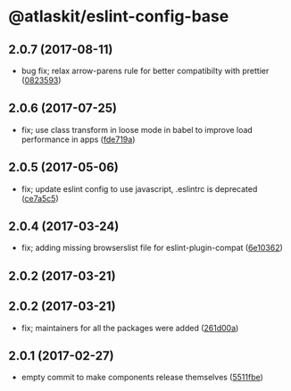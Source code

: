 # @atlaskit/eslint-config-base

## 2.0.7 (2017-08-11)




* bug fix; relax arrow-parens rule for better compatibilty with prettier ([0823593](https://bitbucket.org/atlassian/atlaskit/commits/0823593))

## 2.0.6 (2017-07-25)


* fix; use class transform in loose mode in babel to improve load performance in apps ([fde719a](https://bitbucket.org/atlassian/atlaskit/commits/fde719a))

## 2.0.5 (2017-05-06)


* fix; update eslint config to use javascript, .eslintrc is deprecated ([ce7a5c5](https://bitbucket.org/atlassian/atlaskit/commits/ce7a5c5))

## 2.0.4 (2017-03-24)


* fix; adding missing browserslist file for eslint-plugin-compat ([6e10362](https://bitbucket.org/atlassian/atlaskit/commits/6e10362))

## 2.0.2 (2017-03-21)

## 2.0.2 (2017-03-21)


* fix; maintainers for all the packages were added ([261d00a](https://bitbucket.org/atlassian/atlaskit/commits/261d00a))

## 2.0.1 (2017-02-27)


* empty commit to make components release themselves ([5511fbe](https://bitbucket.org/atlassian/atlaskit/commits/5511fbe))
